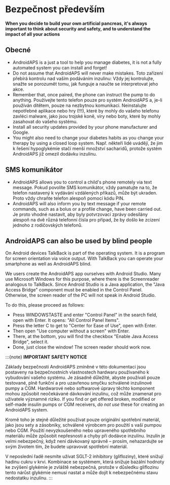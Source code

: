 # Bezpečnost především

**When you decide to build your own artificial pancreas, it's always important to think about security and safety, and to understand the impact of all your actions**

## Obecné

- AndroidAPS is a just a tool to help you manage diabetes, it is not a fully automated system you can install and forget!
- Do not assume that AndroidAPS will never make mistakes. Toto zařízení přebírá kontrolu nad vaším podáváním inzulinu: Vždy jej kontrolujte, snažte se porozumět tomu, jak funguje a naučte se interpretovat jeho akce.
- Remember that, once paired, the phone can instruct the pump to do anything. Používejte tento telefon pouze pro systém AndroidAPS a, je-li používán dítětem, pouze na nezbytnou komunikaci. Neinstalujte nepotřebné aplikace nebo hry (!!!), které by mohly do vašeho telefonu zavléci malware, jako jsou trojské koně, viry nebo boty, které by mohly zasahovat do vašeho systému.
- Install all security updates provided by your phone manufacturer and Google.
- You might also need to change your diabetes habits as you change your therapy by using a closed loop system. Např. někteří lidé uvádějí, že jim k řešení hypoglykémie stačí menší množství sacharidů, protože systém AndroidAPS již omezil dodávku inzulinu.

## SMS komunikátor

- AndroidAPS allows you to control a child's phone remotely via text message. Pokud povolíte SMS komunikátor, vždy pamatujte na to, že telefon nastavený k vydávání vzdálených příkazů, může být ukraden. Proto vždy chraňte telefon alespoň pomocí kódu PIN.
- AndroidAPS will also inform you by text message if your remote commands, such as a bolus or a profile change, have been carried out. Je proto vhodné nastavit, aby byly potvrzovací zprávy odesílány alespoň na dvě různá telefonní čísla pro případ, že by došlo ke zcizení jednoho z rodičovských telefonů.

## AndroidAPS can also be used by blind people

On Android devices TalkBack is part of the operating system. It is a program for screen orientation via voice output. With TalkBack you can operate your smartphone as well as AndroidAPS blind.

We users create the AndroidAPS app ourselves with Android Studio. Many use Microsoft Windows for this purpose, where there is the Screenreader analogous to TalkBack. Since Android Studio is a Java application, the "Java Access Bridge" component must be enabled in the Control Panel. Otherwise, the screen reader of the PC will not speak in Android Studio.

To do this, please proceed as follows:

- Press WINDOWSTASTE and enter "Control Panel" in the search field, open with Enter. It opens: "All Control Panel Items".
- Press the letter C to get to "Center for Ease of Use", open with Enter.
- Then open "Use computer without a screen" with Enter.
- There, at the bottom, you will find the checkbox "Enable Java Access Bridge", select it.
- Done, just close the window! The screen reader should work now.

:::{note}
**IMPORTANT SAFETY NOTICE**

Základy bezpečnosti AndroidAPS zmíněné v této dokumentaci jsou postaveny na bezpečnostních vlastnostech hardwaru používaného k vybudování vašeho systému. Je zásadně důležité, abyste používali pouze testované, plně funkční a pro uzavřenou smyčku schválené inzulinové pumpy a CGM. Hardwarové nebo softwarové úpravy těchto komponent mohou způsobit neočekávané dávkování inzulínu, což může znamenat pro uživatele významné riziko. If you find or get offered broken, modified or self-made insulin pumps or CGM receivers, *do not use* these for creating an AndroidAPS system.

Kromě toho je stejně důležité používat pouze originální spotřební materiál, jako jsou sety a zásobníky, schválené výrobcem pro použití s vaší pumpou nebo CGM. Použití nevyzkoušeného nebo upraveného spotřebního materiálu může způsobit nepřesnosti a chyby při dodávce inzulínu. Inzulín je velmi nebezpečný, když není dávkovaný správně – prosím, nehazardujte se svým životem tím, že budete upravovat spotřební materiál.

V neposlední řadě nesmíte užívat SGLT-2 inhibitory (glifloziny), které snižují hadinu cukru v krvi.  Kombinace se systémem, která snižuje bazální hodnoty ke zvýšení glykémie je zvláště nebezpečná, protože v důsledku gliflozinu tento nárůst glykémie nemusí nastat a může dojít k nebezpečnému stavu nedostatku inzulínu.
:::
